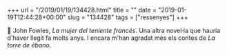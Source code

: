 +++
url = "/2019/01/19/134428.html"
title = ""
date = "2019-01-19T12:44:28+00:00"
slug = "134428"
tags = ["ressenyes"]
+++

📖 John Fowles, *La mujer del teniente francés*. Una altra novel·la que hauria d'haver llegit fa molts anys. I encara m'han agradat més els contes de *La torre de ébano*.

